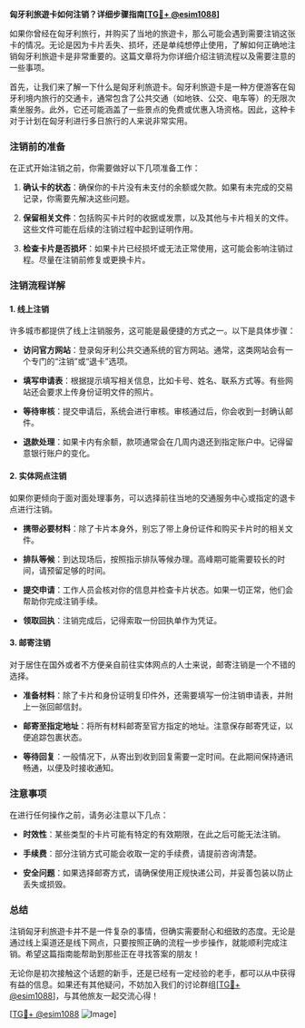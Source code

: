 **匈牙利旅遊卡如何注销？详细步骤指南[[TG💪+ @esim1088](https://t.me/s/esim1088)]**

如果你曾经在匈牙利旅行，并购买了当地的旅遊卡，那么可能会遇到需要注销这张卡的情况。无论是因为卡片丢失、损坏，还是单纯想停止使用，了解如何正确地注销匈牙利旅遊卡是非常重要的。这篇文章将为你详细介绍注销流程以及需要注意的一些事项。

首先，让我们来了解一下什么是匈牙利旅遊卡。匈牙利旅遊卡是一种方便游客在匈牙利境内旅行的交通卡，通常包含了公共交通（如地铁、公交、电车等）的无限次乘坐服务。此外，它还可能涵盖了一些景点的免费或优惠入场资格。因此，这种卡对于计划在匈牙利进行多日旅行的人来说非常实用。

### 注销前的准备

在正式开始注销之前，你需要做好以下几项准备工作：

1. **确认卡的状态**：确保你的卡片没有未支付的余额或欠款。如果有未完成的交易记录，你需要先解决这些问题。
   
2. **保留相关文件**：包括购买卡片时的收据或发票，以及其他与卡片相关的文件。这些文件可能在后续的注销过程中起到证明作用。

3. **检查卡片是否损坏**：如果卡片已经损坏或无法正常使用，这可能会影响注销过程。尽量在注销前修复或更换卡片。

### 注销流程详解

#### 1. 线上注销

许多城市都提供了线上注销服务，这可能是最便捷的方式之一。以下是具体步骤：

- **访问官方网站**：登录匈牙利公共交通系统的官方网站。通常，这类网站会有一个专门的“注销”或“退卡”选项。
  
- **填写申请表**：根据提示填写相关信息，比如卡号、姓名、联系方式等。有些网站还会要求上传身份证明文件的照片。

- **等待审核**：提交申请后，系统会进行审核。审核通过后，你会收到一封确认邮件。

- **退款处理**：如果卡内有余额，款项通常会在几周内退还到指定账户中。记得留意银行账户的变化。

#### 2. 实体网点注销

如果你更倾向于面对面处理事务，可以选择前往当地的交通服务中心或指定的退卡点进行注销。

- **携带必要材料**：除了卡片本身外，别忘了带上身份证件和购买卡片时的相关文件。

- **排队等候**：到达现场后，按照指示排队等候办理。高峰期可能需要较长的时间，请预留足够的时间。

- **提交申请**：工作人员会核对你的信息并检查卡片状态。如果一切正常，他们会帮助你完成注销手续。

- **领取回执**：注销完成后，记得索取一份回执单作为凭证。

#### 3. 邮寄注销

对于居住在国外或者不方便亲自前往实体网点的人士来说，邮寄注销是一个不错的选择。

- **准备材料**：除了卡片和身份证明复印件外，还需要填写一份注销申请表，并附上一张回邮信封。

- **邮寄至指定地址**：将所有材料邮寄至官方指定的地址。注意保存邮寄凭证，以便追踪包裹状态。

- **等待回复**：一般情况下，从寄出到收到回复需要一定时间。在此期间保持通讯畅通，以便及时接收通知。

### 注意事项

在进行任何操作之前，请务必注意以下几点：

- **时效性**：某些类型的卡片可能有特定的有效期限，在此之后可能无法注销。
  
- **手续费**：部分注销方式可能会收取一定的手续费，请提前咨询清楚。

- **安全问题**：如果选择邮寄方式，请确保使用正规快递公司，并妥善包装以防止丢失或损毁。

### 总结

注销匈牙利旅遊卡并不是一件复杂的事情，但确实需要耐心和细致的态度。无论是通过线上渠道还是线下网点，只要按照正确的流程一步步操作，就能顺利完成注销。希望这篇指南能帮助到那些正在寻找答案的朋友！

无论你是初次接触这个话题的新手，还是已经有一定经验的老手，都可以从中获得有益的信息。如果还有其他疑问，不妨加入我们的讨论群组[[TG💪+ @esim1088](https://t.me/s/esim1088)]，与其他旅友一起交流心得！

[[TG💪+ @esim1088](https://t.me/s/esim1088) ![Image](https://i.postimg.cc/4NQfJmqS/Snipaste-2025-05-13-00-14-12.png)]